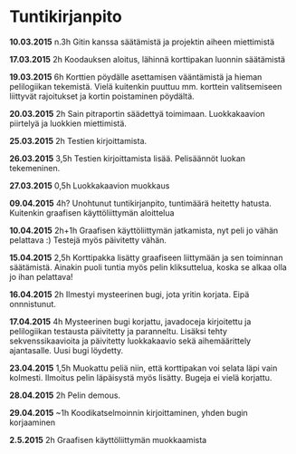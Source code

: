 # Tuntikirjanpito

**10.03.2015** n.3h 
Gitin kanssa säätämistä ja projektin aiheen miettimistä

**17.03.2015** 2h
Koodauksen aloitus, lähinnä korttipakan luonnin säätämistä

**19.03.2015** 6h
Korttien pöydälle asettamisen vääntämistä ja hieman pelilogiikan tekemistä. Vielä kuitenkin puuttuu mm. korttein valitsemiseen liittyvät rajoitukset ja kortin poistaminen pöydältä.

**20.03.2015** 2h
Sain pitraportin säädettyä toimimaan. Luokkakaavion piirtelyä ja luokkien miettimistä.

**25.03.2015** 2h
Testien kirjoittamista.

**26.03.2015** 3,5h
Testien kirjoittamista lisää. Pelisäännöt luokan tekemeninen.

**27.03.2015** 0,5h
Luokkakaavion muokkaus

**09.04.2015** 4h?
Unohtunut tuntikirjanpito, tuntimäärä heitetty hatusta. Kuitenkin graafisen käyttöliittymän aloittelua

**10.04.2015** 2h+1h
Graafisen käyttöliittymän jatkamista, nyt peli jo vähän pelattava :) Testejä myös päivitetty vähän.

**15.04.2015** 2,5h
Korttipakka lisätty graafiseen liittymään ja sen toiminnan säätämistä. Ainakin puoli tuntia myös pelin kliksuttelua, koska se alkaa olla jo ihan pelattava!

**16.04.2015** 2h
Ilmestyi mysteerinen bugi, jota yritin korjata. Eipä onnnistunut.

**17.04.2015** 4h
Mysteerinen bugi korjattu, javadoceja kirjoitettu ja pelilogiikan testausta päivitetty ja paranneltu. Lisäksi tehty sekvenssikaavioita ja päivitetty luokkakaavio sekä aihemäärittely ajantasalle. Uusi bugi löydetty.

**23.04.2015** 1,5h
Muokattu peliä niin, että korttipakan voi selata läpi vain kolmesti. Ilmoitus pelin läpäisystä myös lisätty. Bugeja ei vielä korjattu.

**28.04.2015** 2h
Pelin demous.

**29.04.2015** ~1h
Koodikatselmoinnin kirjoittaminen, yhden bugin korjaaminen

**2.5.2015** 2h
Graafisen käyttöliittymän muokkaamista